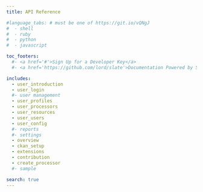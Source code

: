 ```yaml
---
title: API Reference

#language_tabs: # must be one of https://git.io/vQNgJ
#  - shell
#  - ruby
#  - python
#  - javascript

toc_footers:
  #- <a href='#'>Sign Up for a Developer Key</a>
  #- <a href='https://github.com/lord/slate'>Documentation Powered by Slate</a>

includes:
  - user_introduction
  - user_login
  #- user management
  - user_profiles
  - user_processors
  - user_resources
  - user_users
  - user_config
  #- reports
  #- settings
  - overview
  - ckan_setup
  - extensions
  - contribution
  - create_processor
  #- sample

search: true
---
```


